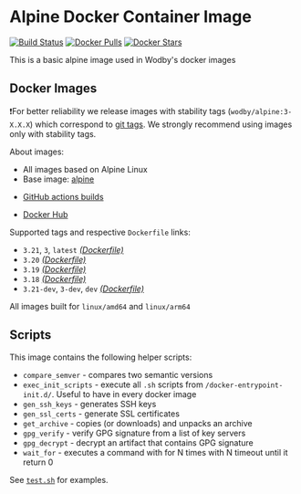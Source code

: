 # Alpine Docker Container Image

[![Build Status](https://github.com/wodby/alpine/workflows/Build%20docker%20image/badge.svg)](https://github.com/wodby/alpine/actions)
[![Docker Pulls](https://img.shields.io/docker/pulls/wodby/alpine.svg)](https://hub.docker.com/r/wodby/alpine)
[![Docker Stars](https://img.shields.io/docker/stars/wodby/alpine.svg)](https://hub.docker.com/r/wodby/alpine)

This is a basic alpine image used in Wodby's docker images

## Docker Images

❗For better reliability we release images with stability tags (`wodby/alpine:3-X.X.X`) which correspond to [git tags](https://github.com/wodby/alpine/releases). We strongly recommend using images only with stability tags. 

About images:

* All images based on Alpine Linux
* Base image: [alpine](https://hub.docker.com/r/_/alpine)
- [GitHub actions builds](https://github.com/wodby/alpine/actions) 
* [Docker Hub](https://hub.docker.com/r/wodby/alpine) 

[_(Dockerfile)_]: https://github.com/wodby/alpine/tree/master/Dockerfile

Supported tags and respective `Dockerfile` links:

* `3.21`, `3`, `latest` [_(Dockerfile)_]
* `3.20` [_(Dockerfile)_]
* `3.19` [_(Dockerfile)_]
* `3.18` [_(Dockerfile)_]
* `3.21-dev`, `3-dev`, `dev` [_(Dockerfile)_]

All images built for `linux/amd64` and `linux/arm64`

## Scripts

This image contains the following helper scripts:

* `compare_semver` - compares two semantic versions
* `exec_init_scripts` - execute all `.sh` scripts from `/docker-entrypoint-init.d/`. Useful to have in every docker image
* `gen_ssh_keys` - generates SSH keys
* `gen_ssl_certs` - generate SSL certificates
* `get_archive` - copies (or downloads) and unpacks an archive
* `gpg_verify` - verify GPG signature from a list of key servers
* `gpg_decrypt` - decrypt an artifact that contains GPG signature
* `wait_for` - executes a command with for N times with N timeout until it return 0

See [`test.sh`](https://github.com/wodby/alpine/blob/master/test.sh) for examples.